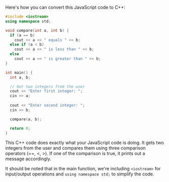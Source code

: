 Here's how you can convert this JavaScript code to C++:
```c++
#include <iostream>
using namespace std;

void compare(int a, int b) {
  if (a == b)
    cout << a << " equals " << b;
  else if (a < b)
    cout << a << " is less than " << b;
  else
    cout << a << " is greater than " << b;
}

int main() {
  int a, b;

  // Get two integers from the user
  cout << "Enter first integer: ";
  cin >> a;
  
  cout << "Enter second integer: ";
  cin >> b;

  compare(a, b);

  return 0;
}
```
This C++ code does exactly what your JavaScript code is doing. It gets two integers from the user and compares them using three comparison operators (==, <, >). If one of the comparison is true, it prints out a message accordingly.

It should be noted that in the main function, we're including `<iostream>` for input/output operations and `using namespace std;` to simplify the code.
